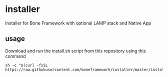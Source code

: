 # installer
Installer for Bone Framework with optional LAMP stack and Native App

## usage
Download and run the install.sh script from this repository using this command
```
sh -c "$(curl -fsSL https://raw.githubusercontent.com/boneframework/installer/master/install.sh)"
```

